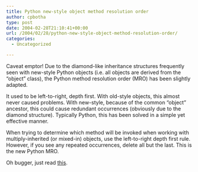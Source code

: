```yaml
---
title: Python new-style object method resolution order
author: cpbotha
type: post
date: 2004-02-28T21:10:41+00:00
url: /2004/02/28/python-new-style-object-method-resolution-order/
categories:
  - Uncategorized

---
```

Caveat emptor! Due to the diamond-like inheritance structures frequently seen with new-style Python objects (i.e. all objects are derived from the &#8220;object&#8221; class), the Python method resolution order (MRO) has been slightly adapted.

It used to be left-to-right, depth first. With old-style objects, this almost never caused problems. With new-style, because of the common &#8220;object&#8221; ancestor, this could cause redundant occurrences (obviously due to the diamond structure). Typically Python, this has been solved in a simple yet effective manner.

When trying to determine which method will be invoked when working with multiply-inherited (or mixed-in) objects, use the left-to-right depth first rule. However, if you see any repeated occurrences, delete all but the last. This is the new Python MRO.

Oh bugger, just read [this][1].

 [1]: http://www.python.org/2.2/descrintro.html
